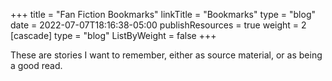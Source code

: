 +++
title = "Fan Fiction Bookmarks"
linkTitle = "Bookmarks"
type = "blog"
date = 2022-07-07T18:16:38-05:00
publishResources = true
weight = 2
[cascade]
  type = "blog"
  ListByWeight = false
+++

These are stories I want to remember, either as source material, or as being a
good read. 


